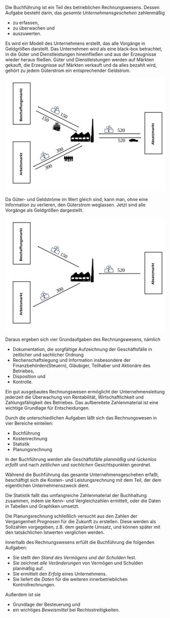 Die Buchführung ist ein Teil des betrieblichen Rechnungswesens. Dessen
Aufgabe besteht darin, das *gesamte Unternehmensgeschehen* zahlenmäßig

+ zu erfassen,
+ zu überwachen und
+ auszuwerten.

Es wird ein Modell des Unternehmens erstellt, das alle Vorgänge in Geldgrößen
darstellt. Das Unternehmen wird als eine black-box betrachtet, in die Güter und 
Dienstleistungen hineinfließen und aus der Erzeugnisse wieder heraus fließen. Güter
und Dienstleistungen werden auf Märkten gekauft, die Erzeugnisse auf Märkten verkauft und
da alles bezahlt wird, gehört zu jedem Güterstrom ein entsprechender Geldstrom.  

![](/images/modell-betrieb-1.svg)

Da Güter- und Geldströme im Wert gleich sind, kann man, ohne eine Information zu verlieren,
den Güterstrom weglassen. Jetzt sind alle Vorgänge als Geldgrößen dargestellt.

![](/images/modell-betrieb-2.svg)

Daraus ergeben sich vier Grundaufgaben des Rechnungswesens, nämlich

+ Dokumentation, die sorgfältige Aufzeichnung der Geschäftsfälle in zeitlicher und sachlicher Ordnung 
+ Rechenschaftslegung und Information insbesondere der Finanzbehörden(Steuern), Gläubiger, Teilhaber und Aktionäre des Betriebes,
+ Disposition und
+ Kontrolle.

Ein gut ausgebautes Rechnungswesen ermöglicht der Unternehmensleitung jederzeit
die Überwachung von Rentabilität, Wirtschaftlichkeit und Zahlungsfähigkeit des
Betriebes. Das aufbereitete Zahlenmaterial ist eine wichtige Grundlage für
Entscheidungen.

Durch die unterschiedlichen Aufgaben läßt sich das Rechnungswesen in vier
Bereiche einteilen:

+ Buchführung
+ Kostenrechnung
+ Statistik
+ Planungsrechnung


In der Buchführung werden alle Geschäftsfälle *planmäßig und lückenlos
erfaßt* und nach *zeitlichen* und *sachlichen* Gesichtspunkten
geordnet.

Während die Buchführung das gesamte Unternehmensgeschehen erfaßt,
beschäftigt sich die Kosten- und Leistungsrechnung mit dem Teil, der dem
eigentlichen Unternehmenszweck dient.

Die Statistik faßt das umfangreiche Zahlenmaterial der Buchhaltung
zusammen, indem sie Kenn- und Vergleichzahlen ermittelt, oder die Daten
in Tabellen und Graphiken umsetzt.

Die Planungsrechnung schließlich versucht aus den Zahlen der
Vergangenheit Prognosen für die Zukunft zu erstellen. Diese werden als
Sollzahlen vorgegeben, z.B. dem geplante Umsatz, und können später mit den
tatsächlichen Istwerten verglichen werden.

Innerhalb des Rechnungswesens erfüllt die Buchführung die folgenden
Aufgaben:

+ Sie stellt den *Stand des Vermögens und der Schulden* fest.
+ Sie zeichnet *alle Veränderungen* von Vermögen und Schulden planmäßig auf.
+ Sie ermittelt den *Erfolg* eines Unternehmens.
+ Sie liefert die *Daten* für die weiteren innerbetrieblichen Kontrollrechnungen.

Außerdem ist sie

+ Grundlage der Besteuerung und
+ ein wichtiges *Beweismittel* bei Rechtsstreitigkeiten.
